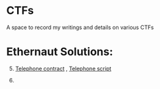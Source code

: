 # CTFs
A space to record my writings and details on various CTFs

# Ethernaut Solutions:
5. [Telephone contract](https://github.com/band0x/CTFSolutions/blob/main/Telephone.sol) , [Telephone script](https://github.com/band0x/CTFSolutions/blob/main/Telephone.js)
  
6. 
